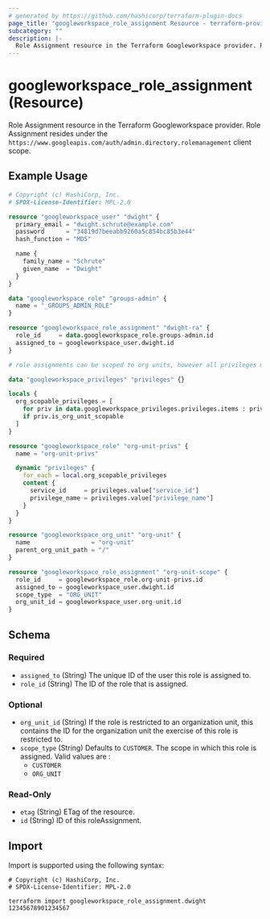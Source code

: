 ```yaml
---
# generated by https://github.com/hashicorp/terraform-plugin-docs
page_title: "googleworkspace_role_assignment Resource - terraform-provider-googleworkspace"
subcategory: ""
description: |-
  Role Assignment resource in the Terraform Googleworkspace provider. Role Assignment resides under the https://www.googleapis.com/auth/admin.directory.rolemanagement client scope.
---
```


# googleworkspace_role_assignment (Resource)

Role Assignment resource in the Terraform Googleworkspace provider. Role Assignment resides under the `https://www.googleapis.com/auth/admin.directory.rolemanagement` client scope.

## Example Usage

```terraform
# Copyright (c) HashiCorp, Inc.
# SPDX-License-Identifier: MPL-2.0

resource "googleworkspace_user" "dwight" {
  primary_email = "dwight.schrute@example.com"
  password      = "34819d7beeabb9260a5c854bc85b3e44"
  hash_function = "MD5"

  name {
    family_name = "Schrute"
    given_name  = "Dwight"
  }
}

data "googleworkspace_role" "groups-admin" {
  name = "_GROUPS_ADMIN_ROLE"
}

resource "googleworkspace_role_assignment" "dwight-ra" {
  role_id     = data.googleworkspace_role.groups-admin.id
  assigned_to = googleworkspace_user.dwight.id
}

# role assignments can be scoped to org units, however all privileges must be org_unit compatible

data "googleworkspace_privileges" "privileges" {}

locals {
  org_scopable_privileges = [
    for priv in data.googleworkspace_privileges.privileges.items : priv
    if priv.is_org_unit_scopable
  ]
}

resource "googleworkspace_role" "org-unit-privs" {
  name = "org-unit-privs"

  dynamic "privileges" {
    for_each = local.org_scopable_privileges
    content {
      service_id     = privileges.value["service_id"]
      privilege_name = privileges.value["privilege_name"]
    }
  }
}

resource "googleworkspace_org_unit" "org-unit" {
  name                 = "org-unit"
  parent_org_unit_path = "/"
}

resource "googleworkspace_role_assignment" "org-unit-scope" {
  role_id     = googleworkspace_role.org-unit-privs.id
  assigned_to = googleworkspace_user.dwight.id
  scope_type  = "ORG_UNIT"
  org_unit_id = googleworkspace_user.org-unit.id
}
```

<!-- schema generated by tfplugindocs -->
## Schema

### Required

- `assigned_to` (String) The unique ID of the user this role is assigned to.
- `role_id` (String) The ID of the role that is assigned.

### Optional

- `org_unit_id` (String) If the role is restricted to an organization unit, this contains the ID for the organization unit the exercise of this role is restricted to.
- `scope_type` (String) Defaults to `CUSTOMER`. The scope in which this role is assigned. Valid values are :
	- `CUSTOMER`
	- `ORG_UNIT`

### Read-Only

- `etag` (String) ETag of the resource.
- `id` (String) ID of this roleAssignment.

## Import

Import is supported using the following syntax:

```shell
# Copyright (c) HashiCorp, Inc.
# SPDX-License-Identifier: MPL-2.0

terraform import googleworkspace_role_assignment.dwight 12345678901234567
```
